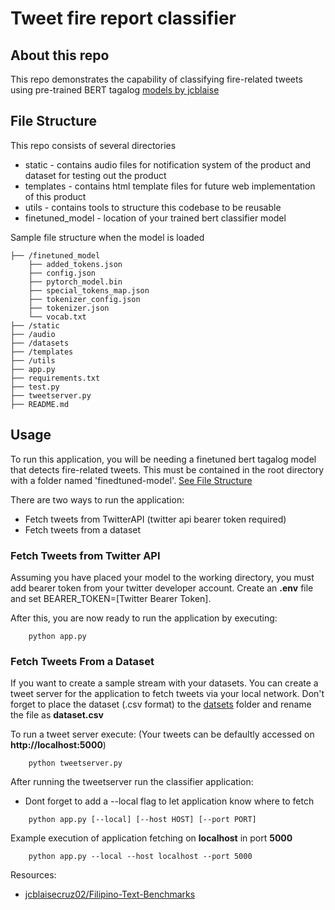 # Tweet fire report classifier
## About this repo
This repo demonstrates the capability of classifying fire-related tweets using pre-trained BERT tagalog [models by jcblaise](https://huggingface.co/jcblaise) 

## File Structure
This repo consists of several directories
* static - contains audio files for notification system of the product and dataset for testing out the product
* templates - contains html template files for future web implementation of this product
* utils - contains tools to structure this codebase to be reusable
* finetuned_model - location of your trained bert classifier model

Sample file structure when the model is loaded
```
├── /finetuned_model
    ├── added_tokens.json
    ├── config.json
    ├── pytorch_model.bin
    ├── special_tokens_map.json
    ├── tokenizer_config.json
    ├── tokenizer.json
    └── vocab.txt
├── /static
├── /audio
├── /datasets
├── /templates
├── /utils
├── app.py
├── requirements.txt
├── test.py
├── tweetserver.py
├── README.md

```

## Usage
To run this application, you will be needing a finetuned bert tagalog model that detects fire-related tweets. This must be contained in the root directory with a folder named 'finedtuned-model'. [See File Structure](#file-structure)

There are two ways to run the application:
- Fetch tweets from TwitterAPI (twitter api bearer token required)
- Fetch tweets from a dataset

### Fetch Tweets from Twitter API
Assuming you have placed your model to the working directory, you must add bearer token from your twitter developer account. Create an **.env** file and set BEARER_TOKEN=[Twitter Bearer Token].

After this, you are now ready to run the application by executing:

```
    python app.py
```
### Fetch Tweets From a Dataset
If you want to create a sample stream with your datasets. You can create a tweet server for the application to fetch tweets via your local network. Don't forget to place the dataset (.csv format) to the [datsets](#file-structure) folder and rename the file as **dataset.csv**

To run a tweet server execute:
(Your tweets can be defaultly accessed on **http://localhost:5000**)
```
    python tweetserver.py
```
After running the tweetserver run the classifier application:
- Dont forget to add a --local flag to let application know where to fetch

```
    python app.py [--local] [--host HOST] [--port PORT] 
```
Example execution of application fetching on **localhost** in port **5000**
```
    python app.py --local --host localhost --port 5000
```

Resources:
* [jcblaisecruz02/Filipino-Text-Benchmarks](https://github.com/jcblaisecruz02/Filipino-Text-Benchmark)
